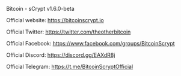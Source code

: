 Bitcoin - sCrypt v1.6.0-beta

Official website:  https://bitcoinscrypt.io

Official Twitter:  https://twitter.com/theotherbitcoin

Official Facebook:  https://www.facebook.com/groups/BitcoinScrypt

Official Discord:  https://discord.gg/EAXdR8j

Official Telegram:  https://t.me/BitcoinScryptOfficial


